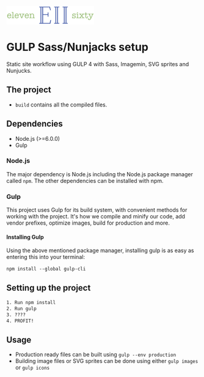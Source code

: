 ![logo](https://github.com/mariojankovic/e2/blob/master/assets/images/e2.png?raw=true)

# GULP Sass/Nunjacks setup
Static site workflow using GULP 4 with Sass, Imagemin, SVG sprites and Nunjucks.

## The project
- `build` contains all the compiled files.

## Dependencies
- Node.js (>=6.0.0)
- Gulp

### Node.js

The major dependency is Node.js including the Node.js package manager called `npm`. The other dependencies can be installed with npm.

### Gulp

This project uses Gulp for its build system, with convenient methods for working with the project. It's how we compile and minify our code, add vendor prefixes, optimize images, build for production and more.

#### Installing Gulp

Using the above mentioned package manager, installing gulp is as easy as entering this into your terminal:

```
npm install --global gulp-cli
```

## Setting up the project
```
1. Run npm install
2. Run gulp
3. ????
4. PROFIT!
```

## Usage
- Production ready files can be built using `gulp --env production`
- Building image files or SVG sprites can be done using either `gulp images` or `gulp icons`